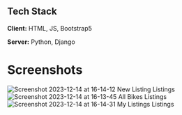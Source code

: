 ## Tech Stack

**Client:** HTML, JS, Bootstrap5

**Server:** Python, Django

# Screenshots
![Screenshot 2023-12-14 at 16-14-12 New Listing Listings](https://github.com/zablon-oigo/listings/assets/143833326/6479fa28-3ca8-4492-970c-d40a3bb3c4ae)
![Screenshot 2023-12-14 at 16-13-45 All Bikes Listings](https://github.com/zablon-oigo/listings/assets/143833326/9bda7112-25c4-4e8e-bdd5-f61fd55a6630)
![Screenshot 2023-12-14 at 16-14-31 My Listings Listings](https://github.com/zablon-oigo/listings/assets/143833326/c82e7565-a82e-4e3e-8b92-0645852b0c17)
